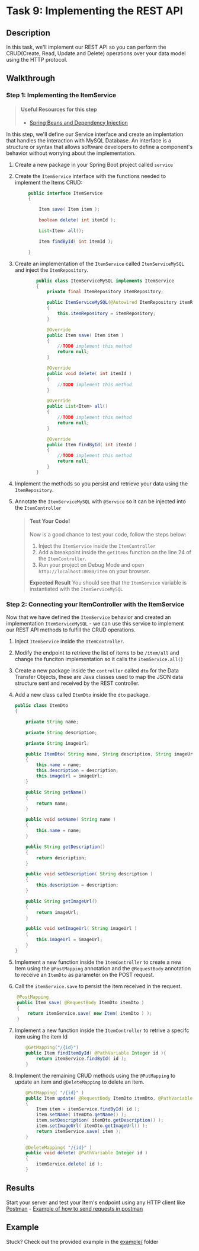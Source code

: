 # Task 9: Implementing the REST API

## Description

In this task, we'll implement our REST API so you can perform the CRUD(Create, Read, Update and Delete) operations
over your data model using the HTTP protocol.

## Walkthrough

### Step 1: Implementing the ItemService

> #### Useful Resources for this step
>
> - [Spring Beans and Dependency Injection](https://docs.spring.io/spring-boot/docs/2.0.x/reference/html/using-boot-spring-beans-and-dependency-injection.html)

In this step, we'll define our Service interface and create an implentation that handles the interaction with MySQL Database. An interface is a structure or syntax that allows software developers to define a component's behavior without worrying about the implementation.

1. Create a new package in your Spring Boot project called `service`
2. Create the `ItemService` interface with the functions needed to implement the Items CRUD:

   ```java
        public interface ItemService
        {

            Item save( Item item );

            boolean delete( int itemId );

            List<Item> all();

            Item findById( int itemId );

        }
   ```

3. Create an implementation of the `ItemService` called `ItemServiceMySQL` and inject the `ItemRepository`.

   ```java
           public class ItemServiceMySQL implements ItemService
           {
               private final ItemRepository itemRepository;

               public ItemServiceMySQL(@Autowired ItemRepository itemRepository )
               {
                   this.itemRepository = itemRepository;
               }

               @Override
               public Item save( Item item )
               {
                   //TODO implement this method
                   return null;
               }

               @Override
               public void delete( int itemId )
               {
                   //TODO implement this method
               }

               @Override
               public List<Item> all()
               {
                   //TODO implement this method
                   return null;
               }

               @Override
               public Item findById( int itemId )
               {
                   //TODO implement this method
                   return null;
               }
           }

   ```

4. Implement the methods so you persist and retrieve your data using the `ItemRepository`.
5. Annotate the `ItemServiceMySQL` with `@Service` so it can be injected into the `ItemController`

   > #### Test Your Code!
   >
   > Now is a good chance to test your code, follow the steps below:
   >
   > 1. Inject the `ItemService` inside the `ItemController`
   > 2. Add a breakpoint inside the `getItems` function on the line 24 of the `ItemController`.
   > 3. Run your project on Debug Mode and open `http://localhost:8080/item` on your browser.
   >
   > **Expected Result**
   > You should see that the `ItemService` variable is instantiated with the `ItemServiceMySQL`

### Step 2: Connecting your ItemController with the ItemService

Now that we have defined the `ItemService` behavior and created an implementation `ItemServiceMySQL` - we can use this service to implement our REST API methods to fulfill the CRUD operations.

1. Inject `ItemService` inside the `ItemController`.
2. Modify the endpoint to retrieve the list of items to be `/item/all` and change the funciton implementation so it calls the `itemService.all()`
3. Create a new package inside the `controller` called `dto` for the Data Transfer Objects, these are Java classes used to map the JSON data structure sent and received by the REST controller.
4. Add a new class called `ItemDto` inside the `dto` package.

   ```java
   public class ItemDto
   {

       private String name;

       private String description;

       private String imageUrl;

       public ItemDto( String name, String description, String imageUrl )
       {
           this.name = name;
           this.description = description;
           this.imageUrl = imageUrl;
       }

       public String getName()
       {
           return name;
       }

       public void setName( String name )
       {
           this.name = name;
       }

       public String getDescription()
       {
           return description;
       }

       public void setDescription( String description )
       {
           this.description = description;
       }

       public String getImageUrl()
       {
           return imageUrl;
       }

       public void setImageUrl( String imageUrl )
       {
           this.imageUrl = imageUrl;
       }
   }
   ```

5. Implement a new function inside the `ItemController` to create a new Item using the `@PostMapping` annotation and the `@RequestBody` annotation to receive an `ItemDto` as parameter on the POST request.

6. Call the `itemService.save` to persist the item received in the request.

```java
    @PostMapping
    public Item save( @RequestBody ItemDto itemDto )
    {
        return itemService.save( new Item( itemDto ) );
    }
```

7. Implement a new function inside the `ItemController` to retrive a specifc item using the item Id
   ```java
       @GetMapping("/{id}")
       public Item findItemById( @PathVariable Integer id ){
           return itemService.findById( id );
       }
   ```
8. Implement the remaining CRUD methods using the `@PutMapping` to update an item and `@DeleteMapping` to delete an item.

   ```java
       @PutMapping( "/{id}" )
       public Item update( @RequestBody ItemDto itemDto, @PathVariable Integer id )
       {
           Item item = itemService.findById( id );
           item.setName( itemDto.getName() );
           item.setDescription( itemDto.getDescription() );
           item.setImageUrl( itemDto.getImageUrl() );
           return itemService.save( item );
       }

       @DeleteMapping( "/{id}" )
       public void delete( @PathVariable Integer id )
       {
           itemService.delete( id );
       }
   ```

## Results

Start your server and test your Item's endpoint using any HTTP client like [Postman](https://www.postman.com/) - [Example of how to send requests in postman](https://learning.postman.com/docs/sending-requests/requests/)

## Example

Stuck? Check out the provided example in the [example/](example/) folder
